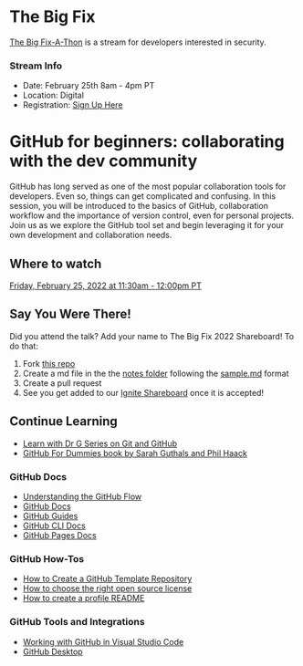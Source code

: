 # The Big Fix

[The Big Fix-A-Thon](https://snyk.io/events/the-big-fix) is a stream for developers interested in security.  

### Stream Info
- Date: February 25th 8am - 4pm PT
- Location: Digital
- Registration: [Sign Up Here](https://snyk.io/events/the-big-fix)

# GitHub for beginners: collaborating with the dev community

GitHub has long served as one of the most popular collaboration tools for developers. Even so, things can get complicated and confusing. In this session, you will be introduced to the basics of GitHub, collaboration workflow and the importance of version control, even for personal projects. Join us as we explore the GitHub tool set and begin leveraging it for your own development and collaboration needs.

## Where to watch

[Friday, February 25, 2022 at 11:30am - 12:00pm PT](https://snyk.io/events/the-big-fix)

## Say You Were There!

Did you attend the talk? Add your name to The Big Fix 2022 Shareboard! To do that:
1. Fork [this repo](https://github.com/drguthals/talkswithdrg)
2. Create a md file in the the [notes folder](https://github.com/drguthals/talkswithdrg/tree/main/2022/snyk-big-fix/notes) following the [sample.md](https://github.com/drguthals/talkswithdrg/blob/main/2022/snyk-big-fix/notes/sample.md) format
3. Create a pull request
4. See you get added to our [Ignite Shareboard](https://github.com/drguthals/talkswithdrg/blob/main/2022/snyk-big-fix/snyk-big-fix-shareboard.md) once it is accepted!

## Continue Learning

- [Learn with Dr G Series on Git and GitHub](https://www.youtube.com/playlist?list=PLjoGSbuzyErh7ffELeKxeCtgIBK1n1q9A)
- [GitHub For Dummies book by Sarah Guthals and Phil Haack](https://www.amazon.com/GitHub-Dummies-Guthals/dp/1119572673)

### GitHub Docs

- [Understanding the GitHub Flow](https://docs.github.com/get-started/quickstart/github-flow)
- [GitHub Docs](https://docs.github.com/)
- [GitHub Guides](https://docs.github.com/rest/guides)
- [GitHub CLI Docs](https://cli.github.com/manual/index)
- [GitHub Pages Docs](https://pages.github.com/)

### GitHub How-Tos

- [How to Create a GitHub Template Repository](https://docs.github.com/repositories/creating-and-managing-repositories/creating-a-template-repository)
- [How to choose the right open source license](https://choosealicense.com/)
- [How to create a profile README](https://docs.github.com/account-and-profile/setting-up-and-managing-your-github-profile/customizing-your-profile/managing-your-profile-readme)

### GitHub Tools and Integrations

- [Working with GitHub in Visual Studio Code](https://code.visualstudio.com/docs/editor/github)
- [GitHub Desktop](https://desktop.github.com/)